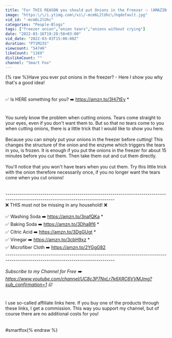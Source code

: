 ```yaml
---
title: "For THIS REASON you should put Onions in the Freezer 💥 (AMAZING) 🤯"
image: "https:\/\/i.ytimg.com\/vi\/-mcm6L2lUhc\/hqdefault.jpg"
vid_id: "-mcm6L2lUhc"
categories: "People-Blogs"
tags: ["freezer onion","onion tears","onions without crying"]
date: "2022-03-16T19:28:58+03:00"
vid_date: "2022-03-03T15:00:00Z"
duration: "PT1M23S"
viewcount: "54746"
likeCount: "1169"
dislikeCount: ""
channel: "Smart Fox"
---
```

{% raw %}Have you ever put onions in the freezer? - Here I show you why that's a good idea!<br /><br /><br />✅ Is HERE something for you? ➡️ <a rel="nofollow" target="blank" href="https://amzn.to/3Hi7tEy">https://amzn.to/3Hi7tEy</a> *<br /><br /><br />You surely know the problem when cutting onions. Tears come straight to your eyes, even if you don't want them to. But so that no tears come to you when cutting onions, there is a little trick that I would like to show you here.<br /><br />Because you can simply put your onions in the freezer before cutting! This changes the structure of the onion and the enzyme which triggers the tears in you, is frozen. It is enough if you put the onions in the freezer for about 15 minutes before you cut them. Then take them out and cut them directly.<br /><br />You'll notice that you won't have tears when you cut them. Try this little trick with the onion therefore necessarily once, if you no longer want the tears come when you cut onions!<br /><br /><br />-----------------------------------------------------------------------------------------------------------------------------------<br />❌ THIS must not be missing in any household! ❌<br /><br />✅ Washing Soda ➡️ <a rel="nofollow" target="blank" href="https://amzn.to/3nafQKa">https://amzn.to/3nafQKa</a> *<br />✅ Baking Soda ➡️ <a rel="nofollow" target="blank" href="https://amzn.to/3Dha8f6">https://amzn.to/3Dha8f6</a> *<br />✅ Citric Acid ➡️ <a rel="nofollow" target="blank" href="https://amzn.to/3DgGUgt">https://amzn.to/3DgGUgt</a> *<br />✅ Vinegar ➡️ <a rel="nofollow" target="blank" href="https://amzn.to/3cbH9xz">https://amzn.to/3cbH9xz</a> *<br />✅ Microfiber Cloth ➡️ <a rel="nofollow" target="blank" href="https://amzn.to/2YGgG82">https://amzn.to/2YGgG82</a> *<br />-----------------------------------------------------------------------------------------------------------------------------------<br /><br />Subscribe to my Channel for Free ➡️ <a rel="nofollow" target="blank" href="https://www.youtube.com/channel/UC8c3P7NxLr7k6XRC6VVMJmg?sub_confirmation=1">https://www.youtube.com/channel/UC8c3P7NxLr7k6XRC6VVMJmg?sub_confirmation=1</a> ☑️<br /><br /><br />* I use so-called affiliate links here. If you buy one of the products through these links, I get a commission. This way you support my channel, but of course there are no additional costs for you!<br /><br /><br />#smartfox{% endraw %}
